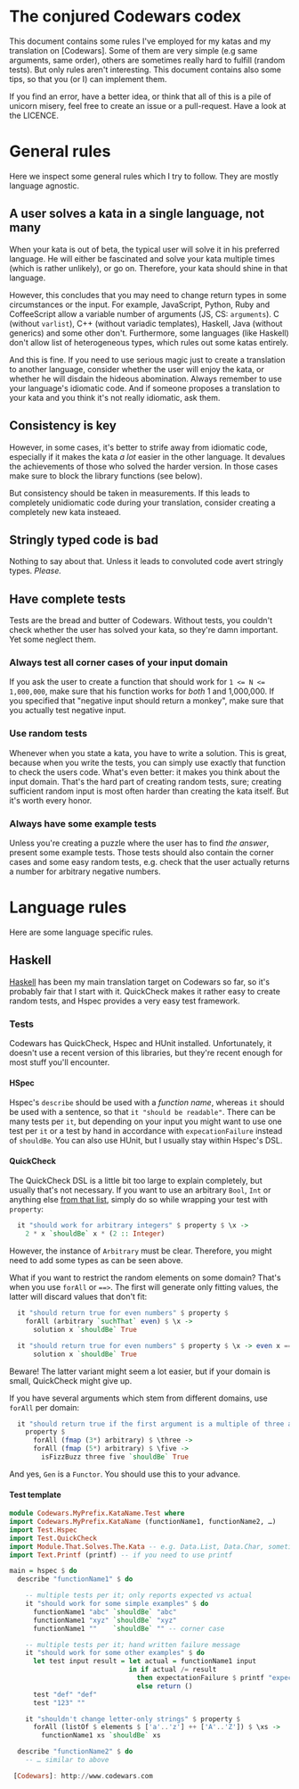 # The conjured Codewars codex

This document contains some rules I've employed for my katas and my translation on [Codewars]. Some of them are very simple (e.g same arguments, same order), others are sometimes really hard to fulfill (random tests). But only rules aren't interesting. This document contains also some tips, so that you (or I) can implement them.

If you find an error, have a better idea, or think that all of this is a pile of unicorn misery, feel free to create an issue or a pull-request. Have a look at the LICENCE.

# General rules
Here we inspect some general rules which I try to follow. They are mostly language agnostic.

## A user solves a kata in a single language, not many
When your kata is out of beta, the typical user will solve it in his preferred language. He will either be fascinated and solve your kata multiple times (which is rather unlikely), or go on. Therefore, your kata should shine in that language.

However, this concludes that you may need to change return types in some circumstances or the input. For example, JavaScript, Python, Ruby and CoffeeScript allow a variable number of  arguments (JS, CS: `arguments`). C (without `varlist`), C++ (without variadic templates), Haskell, Java (without generics) and some other don't. Furthermore, some languages (like Haskell) don't allow list of heterogeneous types, which rules out some katas entirely.

And this is fine. If you need to use serious magic just to create a translation to another language, consider whether the user will enjoy the kata, or whether he will disdain the hideous abomination. Always remember to use your language's idiomatic code. And if someone proposes a translation to your kata and you think it's not really idiomatic, ask them.

## Consistency is key
However, in some cases, it's better to strife away from idiomatic code, especially if it makes the kata _a lot_ easier in the other language. It devalues the achievements of those who solved the harder version. In those cases make sure to block the library functions (see below).

But consistency should be taken in measurements. If this leads to completely unidiomatic code during your translation, consider creating a completely new kata insteaed.

## Stringly typed code is bad
Nothing to say about that. Unless it leads to convoluted code avert stringly types. _Please._

## Have complete tests
Tests are the bread and butter of Codewars. Without tests, you couldn't check whether the user has solved your kata, so they're damn important. Yet some neglect them.

### Always test all corner cases of your input domain
If you ask the user to create a function that should work for `1 <= N <=  1,000,000`, make sure that his function works for _both_ 1 and 1,000,000. If you specified that "negative input should return a monkey", make sure that you actually test negative input.

### Use random tests
Whenever when you state a kata, you have to write a solution. This is great, because when you write the tests, you can simply use exactly that function to check the users code. What's even better: it makes you think about the input domain. That's the hard part of creating random tests, sure; creating sufficient random input is most often harder than creating the kata itself. But it's worth every honor.

### Always have some example tests
Unless you're creating a puzzle where the user has to find _the answer_, present some example tests. Those tests should also contain the corner cases and some easy random tests, e.g. check that the user actually returns a number for arbitrary negative numbers.

# Language rules
Here are some language specific rules.

## Haskell
[Haskell](http://www.haskell.org) has been my main translation target on Codewars so far, so it's probably fair that I start with it. QuickCheck makes it rather easy to create random tests, and Hspec provides a very easy test framework.

### Tests
Codewars has QuickCheck, Hspec and HUnit installed. Unfortunately, it doesn't use a recent version of this libraries, but they're recent enough for most stuff you'll encounter.

#### HSpec 
Hspec's `describe` should be used with a _function name_, whereas `it` should be used with a sentence, so that `it "should be readable"`. There can be many tests per `it`, but depending on your input you might want to use one test per `it` or a test by hand in accordance with `expecationFailure` instead of `shouldBe`. You can also use HUnit, but I usually stay within Hspec's DSL.

#### QuickCheck
The QuickCheck DSL is a little bit too large to explain completely, but usually that's not necessary. If you want to use an arbitrary `Bool`, `Int` or anything else [from that list](http://hackage.haskell.org/package/QuickCheck-2.8.1/docs/Test-QuickCheck-Arbitrary.html#v:arbitrary), simply do so while wrapping your test with `property`:

```haskell
  it "should work for arbitrary integers" $ property $ \x ->
    2 * x `shouldBe` x * (2 :: Integer)
```
However, the instance of `Arbitrary` must be clear. Therefore, you might need to add some types as can be seen above.

What if you want to restrict the random elements on some domain? That's when you use `forAll` or `==>`. The first will generate only fitting values, the latter will discard values that don't fit:
```haskell
  it "should return true for even numbers" $ property $ 
    forAll (arbitrary `suchThat` even) $ \x ->
      solution x `shouldBe` True

  it "should return true for even numbers" $ property $ \x -> even x ==>    
      solution x `shouldBe` True
```
Beware! The latter variant might seem a lot easier, but if your domain is small, QuickCheck might give up. 

If you have several arguments which stem from different domains, use `forAll` per domain:

```haskell
  it "should return true if the first argument is a multiple of three and the second one a multiple of five" $ 
    property $ 
      forAll (fmap (3*) arbitrary) $ \three ->
      forAll (fmap (5*) arbitrary) $ \five ->
        isFizzBuzz three five `shouldBe` True
```
And yes, `Gen` is a `Functor`. You should use this to your advance.

#### Test template

```haskell
module Codewars.MyPrefix.KataName.Test where
import Codewars.MyPrefix.KataName (functionName1, functionName2, …)
import Test.Hspec
import Test.QuickCheck
import Module.That.Solves.The.Kata -- e.g. Data.List, Data.Char, sometimes qualified
import Text.Printf (printf) -- if you need to use printf

main = hspec $ do
  describe "functionName1" $ do

    -- multiple tests per it; only reports expected vs actual
    it "should work for some simple examples" $ do
      functionName1 "abc" `shouldBe` "abc"
      functionName1 "xyz" `shouldBe` "xyz"
      functionName1 ""    `shouldBe` "" -- corner case

    -- multiple tests per it; hand written failure message
    it "should work for some other examples" $ do
      let test input result = let actual = functionName1 input
                              in if actual /= result 
                                then expectationFailure $ printf "expected \"%s\" on input \"%s\", but got \"%s\"" result input actual
                                else return ()
      test "def" "def"
      test "123" ""

    it "shouldn't change letter-only strings" $ property $
      forAll (listOf $ elements $ ['a'..'z'] ++ ['A'..'Z']) $ \xs ->
        functionName1 xs `shouldBe` xs

  describe "functionName2" $ do 
    -- … similar to above

 [Codewars]: http://www.codewars.com
